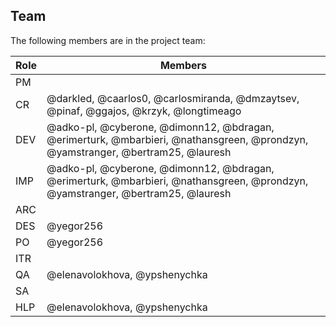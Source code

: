 ## Team

The following members are in the project team:

Role | Members
---|---
PM | 
CR | @darkled, @caarlos0, @carlosmiranda, @dmzaytsev, @pinaf, @ggajos, @krzyk, @longtimeago
DEV | @adko-pl, @cyberone, @dimonn12, @bdragan, @erimerturk, @mbarbieri, @nathansgreen, @prondzyn, @yamstranger, @bertram25, @lauresh
IMP | @adko-pl, @cyberone, @dimonn12, @bdragan, @erimerturk, @mbarbieri, @nathansgreen, @prondzyn, @yamstranger, @bertram25, @lauresh
ARC | 
DES | @yegor256
PO | @yegor256
ITR | 
QA | @elenavolokhova, @ypshenychka
SA | 
HLP | @elenavolokhova, @ypshenychka
